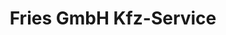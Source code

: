 ---
title: "Fries GmbH Kfz-Service"
url: /schoellkrippen/fries-gmbh-kfz-service/
shop: Autowerkstatt
---